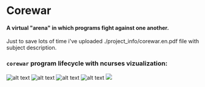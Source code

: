 # Corewar
#### A virtual "arena" in which programs fight against one another.  
  
Just to save lots of time i've uploaded ./project_info/corewar.en.pdf file with subject description.  

### `corewar` program lifecycle with ncurses vizualization:   
![alt text](https://github.com/rkyslyy/Corewar/blob/master/project_info/corewar_ss0.png)
![alt text](https://github.com/rkyslyy/Corewar/blob/master/project_info/corewar_ss1.png)
![alt text](https://github.com/rkyslyy/Corewar/blob/master/project_info/corewar_ss2.png)
![alt text](https://github.com/rkyslyy/Corewar/blob/master/project_info/corewar_ss3.png)
![](https://github.com/rkyslyy/Corewar/blob/master/project_info/corewar_animated.gif)
